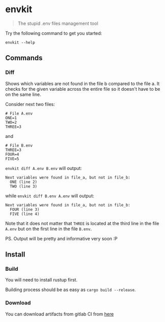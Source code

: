 # envkit

> The stupid .env files management tool

Try the following command to get you started:

```
envkit --help
```

## Commands

### Diff

Shows which variables are not found in the file b compared to the file a. It checks for the given
variable across the entire file so it doesn't have to be on the same line.

Consider next two files:

```
# File A.env
ONE=1
TWO=2
THREE=3
```

and

```
# File B.env
THREE=3
FOUR=4
FIVE=5
```

`envkit diff A.env B.env` will output:

```
Next variables were found in file_a, but not in file_b:
  ONE (line 2)
  TWO (line 3)
```

while `envkit diff B.env A.env` will output:

```
Next variables were found in file_a, but not in file_b:
  FOUR (line 3)
  FIVE (line 4)
```

Note that it does not matter that `THREE` is located at the third line in the file `A.env` but on the
first line in the file `B.env`.

PS. Output will be pretty and informative very soon :P

## Install

### Build

You will need to install rustup first.

Building process should be as easy as `cargo build --release`.

### Download

You can download artifacts from gitlab CI from [here](https://gitlab.com/viktor-ku/envkit/pipelines)

